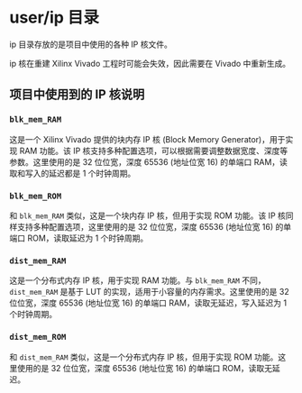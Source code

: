 # user/ip 目录

ip 目录存放的是项目中使用的各种 IP 核文件。

ip 核在重建 Xilinx Vivado 工程时可能会失效，因此需要在 Vivado 中重新生成。

## 项目中使用到的 IP 核说明

### `blk_mem_RAM`

这是一个 Xilinx Vivado 提供的块内存 IP 核 (Block Memory Generator)，用于实现 RAM 功能。该 IP 核支持多种配置选项，可以根据需要调整数据宽度、深度等参数。这里使用的是 32 位位宽，深度 65536 (地址位宽 16) 的单端口 RAM，读取和写入的延迟都是 1 个时钟周期。

### `blk_mem_ROM`

和 `blk_mem_RAM` 类似，这是一个块内存 IP 核，但用于实现 ROM 功能。该 IP 核同样支持多种配置选项，这里使用的是 32 位位宽，深度 65536 (地址位宽 16) 的单端口 ROM，读取延迟为 1 个时钟周期。

### `dist_mem_RAM`

这是一个分布式内存 IP 核，用于实现 RAM 功能。与 `blk_mem_RAM` 不同，`dist_mem_RAM` 是基于 LUT 的实现，适用于小容量的内存需求。这里使用的是 32 位位宽，深度 65536 (地址位宽 16) 的单端口 RAM，读取无延迟，写入延迟为 1 个时钟周期。

### `dist_mem_ROM`

和 `dist_mem_RAM` 类似，这是一个分布式内存 IP 核，但用于实现 ROM 功能。这里使用的是 32 位位宽，深度 65536 (地址位宽 16) 的单端口 ROM，读取无延迟。
